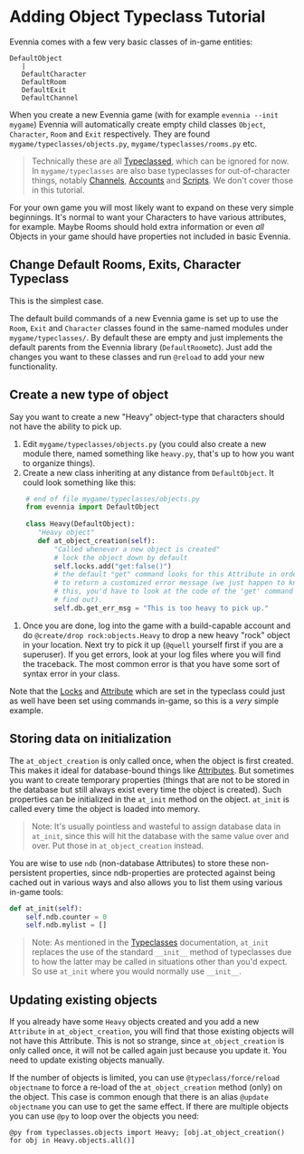 # Adding Object Typeclass Tutorial

Evennia comes with a few very basic classes of in-game entities:

    DefaultObject
       |
       DefaultCharacter
       DefaultRoom
       DefaultExit
       DefaultChannel

When you create a new Evennia game (with for example `evennia --init mygame`) Evennia will
automatically create empty child classes `Object`, `Character`, `Room` and `Exit` respectively. They
are found `mygame/typeclasses/objects.py`, `mygame/typeclasses/rooms.py` etc.

> Technically these are all [Typeclassed](./Typeclasses.md), which can be ignored for now. In
> `mygame/typeclasses` are also base typeclasses for out-of-character things, notably
> [Channels](./Communications.md), [Accounts](./Accounts.md) and [Scripts](./Scripts.md). We don't cover those in
> this tutorial.

For your own game you will most likely want to expand on these very simple beginnings. It's normal
to want your Characters to have various attributes, for example. Maybe Rooms should hold extra
information or even *all* Objects in your game should have properties not included in basic Evennia.

## Change Default Rooms, Exits, Character Typeclass

This is the simplest case.

The default build commands of a new Evennia game is set up to use the `Room`, `Exit` and `Character`
classes found in the same-named modules under `mygame/typeclasses/`. By default these are empty and
just implements the default parents from the Evennia library (`DefaultRoom`etc). Just add the
changes you want to these classes and run `@reload` to add your new functionality.

## Create a new type of object

Say you want to create a new "Heavy" object-type that characters should not have the ability to pick
up.

1. Edit `mygame/typeclasses/objects.py` (you could also create a new module there, named something
   like `heavy.py`, that's up to how you want to organize things).
1. Create a new class inheriting at any distance from `DefaultObject`. It could look something like
   this:
```python
    # end of file mygame/typeclasses/objects.py
    from evennia import DefaultObject
    
    class Heavy(DefaultObject):
       "Heavy object"
       def at_object_creation(self):
           "Called whenever a new object is created"
           # lock the object down by default
           self.locks.add("get:false()")
           # the default "get" command looks for this Attribute in order
           # to return a customized error message (we just happen to know
           # this, you'd have to look at the code of the 'get' command to
           # find out).
           self.db.get_err_msg = "This is too heavy to pick up."
```
1. Once you are done, log into the game with a build-capable account and do `@create/drop
   rock:objects.Heavy` to drop a new heavy "rock" object in your location. Next try to pick it up
(`@quell` yourself first if you are a superuser). If you get errors, look at your log files where
you will find the traceback. The most common error is that you have some sort of syntax error in
your class.

Note that the [Locks](./Locks.md) and [Attribute](./Attributes.md) which are set in the typeclass could just
as well have been set using commands in-game, so this is a *very* simple example.

## Storing data on initialization

The `at_object_creation` is only called once, when the object is first created. This makes it ideal
for database-bound things like [Attributes](./Attributes.md). But sometimes you want to create temporary
properties (things that are not to be stored in the database but still always exist every time the
object is created). Such properties can be initialized in the `at_init` method on the object.
`at_init` is called every time the object is loaded into memory.

> Note: It's usually pointless and wasteful to assign database data in `at_init`, since this will
> hit the database with the same value over and over. Put those in `at_object_creation` instead.

You are wise to use `ndb` (non-database Attributes) to store these non-persistent properties, since
ndb-properties are protected against being cached out in various ways and also allows you to list
them using various in-game tools:

```python
def at_init(self):
    self.ndb.counter = 0
    self.ndb.mylist = []
```

> Note: As mentioned in the [Typeclasses](./Typeclasses.md) documentation, `at_init` replaces the use of
> the standard `__init__` method of typeclasses due to how the latter may be called in situations
> other than you'd expect. So use `at_init` where you would normally use `__init__`.


## Updating existing objects

If you already have some `Heavy` objects created and you add a new `Attribute` in
`at_object_creation`, you will find that those existing objects will not have this Attribute. This
is not so strange, since `at_object_creation` is only called once, it will not be called again just
because you update it. You need to update existing objects manually.

If the number of objects is limited, you can use `@typeclass/force/reload objectname` to force a
re-load of the `at_object_creation` method (only) on the object. This case is common enough that
there is an alias `@update objectname` you can use to get the same effect. If there are multiple
objects you can use `@py` to loop over the objects you need:

```
@py from typeclasses.objects import Heavy; [obj.at_object_creation() for obj in Heavy.objects.all()]

```
